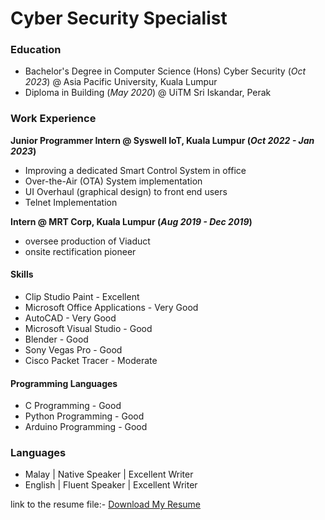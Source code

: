 # Cyber Security Specialist 

### Education
- Bachelor's Degree in Computer Science (Hons) Cyber Security (_Oct 2023_) @ Asia Pacific University, Kuala Lumpur
- Diploma in Building (_May 2020_) @ UiTM Sri Iskandar, Perak

### Work Experience
**Junior Programmer Intern @ Syswell IoT, Kuala Lumpur (_Oct 2022 - Jan 2023_)**
- Improving a dedicated Smart Control System in office
- Over-the-Air (OTA) System implementation
- UI Overhaul (graphical design) to front end users 
- Telnet Implementation

**Intern @ MRT Corp, Kuala Lumpur (_Aug 2019 - Dec 2019_)**
- oversee production of Viaduct
- onsite rectification pioneer

#### Skills
- Clip Studio Paint - Excellent
- Microsoft Office Applications - Very Good
- AutoCAD - Very Good
- Microsoft Visual Studio - Good
- Blender - Good
- Sony Vegas Pro - Good
- Cisco Packet Tracer - Moderate

#### Programming Languages
- C Programming - Good
- Python Programming - Good
- Arduino Programming - Good

### Languages
- Malay | Native Speaker | Excellent Writer
- English | Fluent Speaker | Excellent Writer

link to the resume file:-
<a href="{{ site.resume_url }}" download="resume.pdf">Download My Resume</a>
